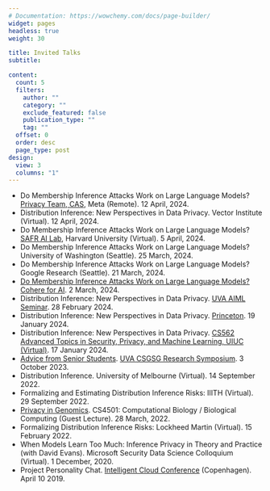 ```yaml
---
# Documentation: https://wowchemy.com/docs/page-builder/
widget: pages
headless: true
weight: 30

title: Invited Talks
subtitle:

content:
  count: 5
  filters:
    author: ""
    category: ""
    exclude_featured: false
    publication_type: ""
    tag: ""
  offset: 0
  order: desc
  page_type: post
design:
  view: 3
  columns: "1"
---
```


- Do Membership Inference Attacks Work on Large Language Models? [Privacy Team, CAS](https://research.facebook.com/teams/cas/), Meta (Remote). 12 April, 2024.
- Distribution Inference: New Perspectives in Data Privacy. Vector Institute (Virtual). 12 April, 2024.
- Do Membership Inference Attacks Work on Large Language Models? [SAFR AI Lab](https://sethneel.com/safr-ai-lab/), Harvard University (Virtual). 5 April, 2024.
- Do Membership Inference Attacks Work on Large Language Models? University of Washington (Seattle). 25 March, 2024.
- Do Membership Inference Attacks Work on Large Language Models? Google Research (Seattle). 21 March, 2024.
- [Do Membership Inference Attacks Work on Large Language Models?](https://drive.google.com/file/d/1vKAHsahwKmy4PsTi7f4K0Z26gfAkXRV2/view) [Cohere for AI](https://cohere.com/events/c4ai-Anshuman-Suri-2024). 2 March, 2024.
- Distribution Inference: New Perspectives in Data Privacy. [UVA AIML Seminar](https://uvaml.github.io/texts/2024-02-28/). 28 February 2024.
- Distribution Inference: New Perspectives in Data Privacy. [Princeton](https://ece.princeton.edu/events/distribution-inference-new-perspectives-data-privacy). 19 January 2024.
- Distribution Inference: New Perspectives in Data Privacy. [CS562 Advanced Topics in Security, Privacy, and Machine Learning, UIUC (Virtual)](https://chandrasekaran-group.github.io/courses/cs562/home/). 17 January 2024.
- [Advice from Senior Students]((https://web.archive.org/web/20231003192534/https://csgsg.org/symposium/)). [UVA CSGSG Research Symposium]((https://csgsg.org/symposium/)). 3 October 2023.
- Distribution Inference. University of Melbourne (Virtual). 14 September 2022.
- Formalizing and Estimating Distribution Inference Risks: IIITH (Virtual). 29 September 2022.
- [Privacy in Genomics](https://computingbiology.github.io/s22/class18/). CS4501: Computational Biology / Biological Computing (Guest Lecture). 28 March, 2022.
- Formalizing Distribution Inference Risks: Lockheed Martin (Virtual). 15 February 2022.
- When Models Learn Too Much: Inference Privacy in Theory and Practice (with David Evans). Microsoft Security Data Science Colloquium (Virtual). 1 December, 2020.
- Project Personality Chat. [Intelligent Cloud Conference](https://intelligentcloud.dk/) (Copenhagen). April 10 2019.
